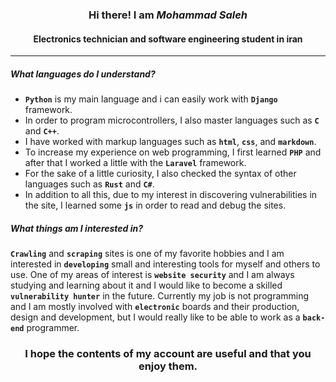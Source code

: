 <h3 align="center">Hi there! I am <i>Mohammad Saleh</i></h3>

<h4 align="center"> Electronics technician and software engineering student in iran </h4>

<hr>

<h5> What languages do I understand? </h5>
<div align="left">

- **`Python`** is my main language and i can easily work with **`Django`** framework.<br>
- In order to program microcontrollers, I also master languages such as **`C`** and **`C++`**.<br>
- I have worked with markup languages such as **`html`**, **`css`**, and **`markdown`**.<br>
- To increase my experience on web programming, I first learned **`PHP`** and after that I worked a little with the **`Laravel`** framework.<br>
- For the sake of a little curiosity, I also checked the syntax of other languages ​​such as **`Rust`** and **`C#`**.<br>
- In addition to all this, due to my interest in discovering vulnerabilities in the site, I learned some **`js`** in order to read and debug the sites.

</div>

<h5> What things am I interested in? </h5>

<div align="left">

**`Crawling`** and **`scraping`** sites is one of my favorite hobbies and I am interested in **`developing`** small and interesting tools for myself and others to use. One of my areas of interest is **`website security`** and I am always studying and learning about it and I would like to become a skilled **`vulnerability hunter`** in the future. Currently my job is not programming and I am mostly involved with **`electronic`** boards and their production, design and development, but I would really like to be able to work as a **`back-end`** programmer.

</div>


<h3 align="center">I hope the contents of my account are useful and that you enjoy them. </h3>

